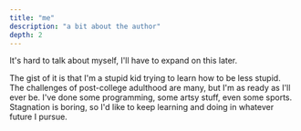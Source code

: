 ```yaml
---
title: "me"
description: "a bit about the author"
depth: 2
---
```


It's hard to talk about myself, I'll have to expand on this later.

The gist of it is that I'm a stupid kid trying to learn how to be less stupid.
The challenges of post-college adulthood are many, but I'm as ready as I'll ever be.
I've done some programming, some artsy stuff, even some sports.
Stagnation is boring, so I'd like to keep learning and doing in whatever future I pursue.